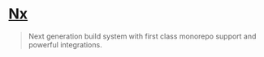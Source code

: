 # [Nx](https://nx.dev/)

> Next generation build system with first class monorepo support and powerful integrations.
